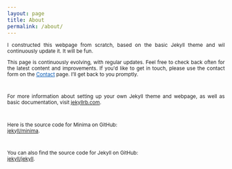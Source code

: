 ```yaml
---
layout: page
title: About
permalink: /about/
---
```

<div style="text-align: justify; font-size: smaller;">
 
<p>I constructed this webpage from scratch, based on the basic Jekyll theme and wil continuously update it. It will be fun.</p>

<p>This page is continuously evolving, with regular updates. Feel free to check back often for the latest content and improvements.
If you'd like to get in touch, please use the contact form on the <a href="/contact" style="color: #0056b3; text-decoration: underline;">Contact</a>
 page. I’ll get back to you promptly.</p>
 
<br>

<p>For more information about setting up your own Jekyll theme and webpage, as well as basic documentation, visit <a href="https://jekyllrb.com/" target="_blank">jekyllrb.com</a>.</p>

<br>

Here is the source code for Minima on GitHub:  
<a href="https://github.com/jekyll/minima" target="_blank">jekyll/minima</a>.

<br>

You can also find the source code for Jekyll on GitHub:  
<a href="https://github.com/jekyll/jekyll" target="_blank">jekyll/jekyll</a>.
</div>

